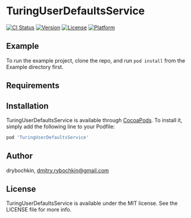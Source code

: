 # TuringUserDefaultsService

[![CI Status](https://img.shields.io/travis/drybochkin/TuringUserDefaultsService.svg?style=flat)](https://travis-ci.org/drybochkin/TuringUserDefaultsService)
[![Version](https://img.shields.io/cocoapods/v/TuringUserDefaultsService.svg?style=flat)](https://cocoapods.org/pods/TuringUserDefaultsService)
[![License](https://img.shields.io/cocoapods/l/TuringUserDefaultsService.svg?style=flat)](https://cocoapods.org/pods/TuringUserDefaultsService)
[![Platform](https://img.shields.io/cocoapods/p/TuringUserDefaultsService.svg?style=flat)](https://cocoapods.org/pods/TuringUserDefaultsService)

## Example

To run the example project, clone the repo, and run `pod install` from the Example directory first.

## Requirements

## Installation

TuringUserDefaultsService is available through [CocoaPods](https://cocoapods.org). To install
it, simply add the following line to your Podfile:

```ruby
pod 'TuringUserDefaultsService'
```

## Author

drybochkin, dmitry.rybochkin@gmail.com

## License

TuringUserDefaultsService is available under the MIT license. See the LICENSE file for more info.
